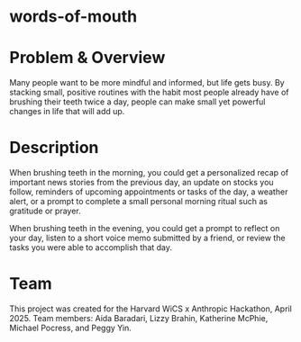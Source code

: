 # words-of-mouth

# Problem & Overview
Many people want to be more mindful and informed, but life gets busy. By stacking small, positive routines with the habit most people already have of brushing their teeth twice a day, people can make small yet powerful changes in life that will add up.

# Description
When brushing teeth in the morning, you could get a personalized recap of important news stories from the previous day, an update on stocks you follow, reminders of upcoming appointments or tasks of the day, a weather alert, or a prompt to complete a small personal morning ritual such as gratitude or prayer. 

When brushing teeth in the evening, you could get a prompt to reflect on your day, listen to a short voice memo submitted by a friend, or review the tasks you were able to accomplish that day.

# Team
This project was created for the Harvard WiCS x Anthropic Hackathon, April 2025. Team members: Aida Baradari, Lizzy Brahin, Katherine McPhie, Michael Pocress, and Peggy Yin.

